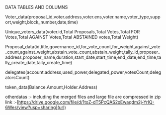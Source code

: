 DATA TABLES AND COLUMNS

Voter_data(proposal_id,voter.address,voter.ens,voter.name,voter_type,support,weight,block_number,date,time)

Unique_voters_data(voter.id,Total Proposals,Total Votes,Total FOR Votes,Total AGAINST Votes,Total ABSTAINED votes,Total Weight)

Proposal_data(id,title,governance_id,for_vote_count,for_weight,against_vote_count,against_weight,abstain_vote_count,abstain_weight,tally_id,proposer_address,proposer_name,duration,start_date,start_time,end_date,end_time,tally_create_date,tally_create_time)

delegates(account.address,used_power,delegated_power,votesCount,delegatorsCount)

token_data(Balance.Amount,Holder.Address)


otherdatas  :- including the merged files and large file are compressed in zip 
link :-[https://drive.google.com/file/d/1toZ-dT5PcQAS2xEwaqdm2j-YrIQ-6Wes/view?usp=sharing](url)
